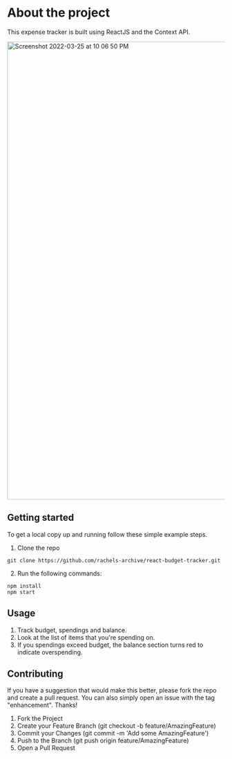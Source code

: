 # About the project

This expense tracker is built using ReactJS and the Context API.

<img width="1058" alt="Screenshot 2022-03-25 at 10 06 50 PM" src="https://user-images.githubusercontent.com/79963756/160138472-95f1364f-5063-4c0f-8a24-be2c05c494b1.png">

## Getting started
To get a local copy up and running follow these simple example steps.
1. Clone the repo 
```
git clone https://github.com/rachels-archive/react-budget-tracker.git
```
2. Run the following commands:
```
npm install 
npm start
```

## Usage
1. Track budget, spendings and balance.
2. Look at the list of items that you're spending on.
3. If you spendings exceed budget, the balance section turns red to indicate overspending.

## Contributing
If you have a suggestion that would make this better, please fork the repo and create a pull request. You can also simply open an issue with the tag "enhancement". Thanks!
1. Fork the Project
2. Create your Feature Branch (git checkout -b feature/AmazingFeature)
3. Commit your Changes (git commit -m 'Add some AmazingFeature')
4. Push to the Branch (git push origin feature/AmazingFeature)
5. Open a Pull Request
